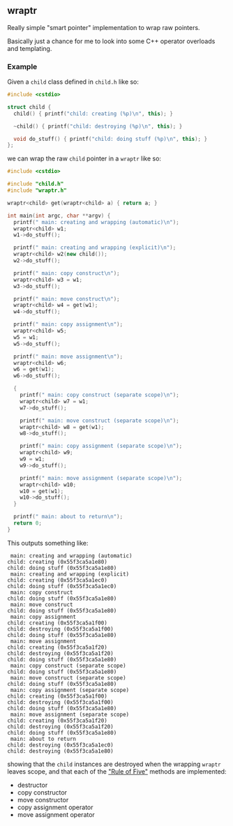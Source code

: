 ## wraptr

Really simple "smart pointer" implementation to wrap raw pointers.

Basically just a chance for me to look into some C++ operator overloads and templating.

### Example

Given a `child` class defined in `child.h` like so:

```c++
#include <cstdio>

struct child {
  child() { printf("child: creating (%p)\n", this); }

  ~child() { printf("child: destroying (%p)\n", this); }

  void do_stuff() { printf("child: doing stuff (%p)\n", this); }
};
```

we can wrap the raw `child` pointer in a `wraptr` like so:

```c++
#include <cstdio>

#include "child.h"
#include "wraptr.h"

wraptr<child> get(wraptr<child> a) { return a; }

int main(int argc, char **argv) {
  printf(" main: creating and wrapping (automatic)\n");
  wraptr<child> w1;
  w1->do_stuff();

  printf(" main: creating and wrapping (explicit)\n");
  wraptr<child> w2(new child());
  w2->do_stuff();

  printf(" main: copy construct\n");
  wraptr<child> w3 = w1;
  w3->do_stuff();

  printf(" main: move construct\n");
  wraptr<child> w4 = get(w1);
  w4->do_stuff();

  printf(" main: copy assignment\n");
  wraptr<child> w5;
  w5 = w1;
  w5->do_stuff();

  printf(" main: move assignment\n");
  wraptr<child> w6;
  w6 = get(w1);
  w6->do_stuff();

  {
    printf(" main: copy construct (separate scope)\n");
    wraptr<child> w7 = w1;
    w7->do_stuff();

    printf(" main: move construct (separate scope)\n");
    wraptr<child> w8 = get(w1);
    w8->do_stuff();

    printf(" main: copy assignment (separate scope)\n");
    wraptr<child> w9;
    w9 = w1;
    w9->do_stuff();

    printf(" main: move assignment (separate scope)\n");
    wraptr<child> w10;
    w10 = get(w1);
    w10->do_stuff();
  }

  printf(" main: about to return\n");
  return 0;
}
```

This outputs something like:

```
 main: creating and wrapping (automatic)
child: creating (0x55f3ca5a1e80)
child: doing stuff (0x55f3ca5a1e80)
 main: creating and wrapping (explicit)
child: creating (0x55f3ca5a1ec0)
child: doing stuff (0x55f3ca5a1ec0)
 main: copy construct
child: doing stuff (0x55f3ca5a1e80)
 main: move construct
child: doing stuff (0x55f3ca5a1e80)
 main: copy assignment
child: creating (0x55f3ca5a1f00)
child: destroying (0x55f3ca5a1f00)
child: doing stuff (0x55f3ca5a1e80)
 main: move assignment
child: creating (0x55f3ca5a1f20)
child: destroying (0x55f3ca5a1f20)
child: doing stuff (0x55f3ca5a1e80)
 main: copy construct (separate scope)
child: doing stuff (0x55f3ca5a1e80)
 main: move construct (separate scope)
child: doing stuff (0x55f3ca5a1e80)
 main: copy assignment (separate scope)
child: creating (0x55f3ca5a1f00)
child: destroying (0x55f3ca5a1f00)
child: doing stuff (0x55f3ca5a1e80)
 main: move assignment (separate scope)
child: creating (0x55f3ca5a1f20)
child: destroying (0x55f3ca5a1f20)
child: doing stuff (0x55f3ca5a1e80)
 main: about to return
child: destroying (0x55f3ca5a1ec0)
child: destroying (0x55f3ca5a1e80)
```

showing that the `child` instances are destroyed when the wrapping `wraptr` leaves scope, and that each of the ["Rule of Five"](https://cpppatterns.com/patterns/rule-of-five.html) methods are implemented:

* destructor
* copy constructor
* move constructor
* copy assignment operator
* move assignment operator
